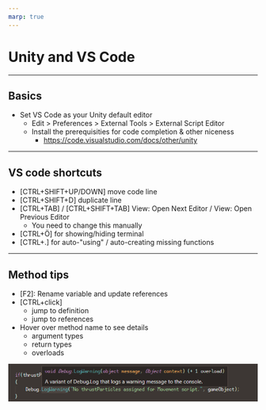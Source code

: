 ```yaml
---
marp: true
---
```

<!-- class: default -->
# Unity and VS Code
---
## Basics

- Set VS Code as your Unity default editor
  - Edit > Preferences > External Tools > External Script Editor
  - Install the prerequisities for code completion & other niceness
    - https://code.visualstudio.com/docs/other/unity
---
## VS code shortcuts

- [CTRL+SHIFT+UP/DOWN] move code line
- [CTRL+SHIFT+D] duplicate line
- [CTRL+TAB] / [CTRL+SHIFT+TAB] View: Open Next Editor / View: Open Previous Editor
  - You need to change this manually
- [CTRL+Ö] for showing/hiding terminal
- [CTRL+.] for auto-"using" / auto-creating missing functions
---
## Method tips

- [F2]: Rename variable and update references
- [CTRL+click] 
  - jump to definition
  - jump to references
- Hover over method name to see details
  - argument types
  - return types
  - overloads

![hover over method](imgs/hover-over-method.png)